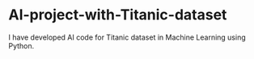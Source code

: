 # AI-project-with-Titanic-dataset
I have developed AI code for Titanic dataset in Machine Learning using Python.
